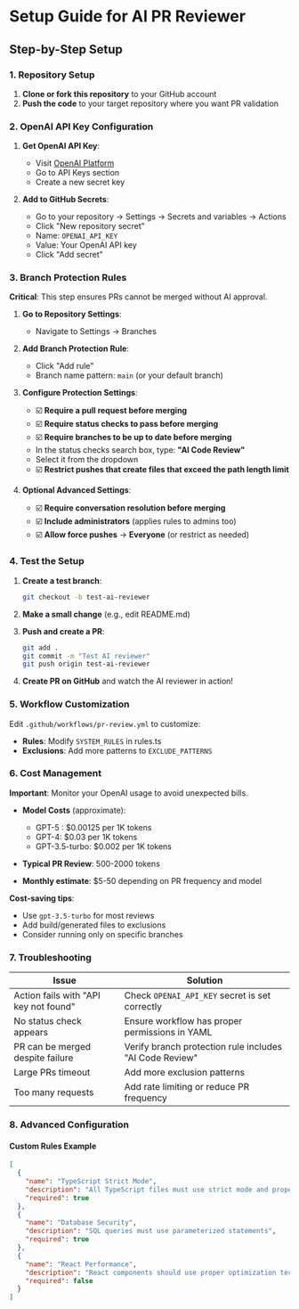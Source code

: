 # Setup Guide for AI PR Reviewer

## Step-by-Step Setup

### 1. Repository Setup

1. **Clone or fork this repository** to your GitHub account
2. **Push the code** to your target repository where you want PR validation

### 2. OpenAI API Key Configuration

1. **Get OpenAI API Key**:
   - Visit [OpenAI Platform](https://platform.openai.com/)
   - Go to API Keys section
   - Create a new secret key

2. **Add to GitHub Secrets**:
   - Go to your repository → Settings → Secrets and variables → Actions
   - Click "New repository secret"
   - Name: `OPENAI_API_KEY`
   - Value: Your OpenAI API key
   - Click "Add secret"

### 3. Branch Protection Rules

**Critical**: This step ensures PRs cannot be merged without AI approval.

1. **Go to Repository Settings**:
   - Navigate to Settings → Branches

2. **Add Branch Protection Rule**:
   - Click "Add rule"
   - Branch name pattern: `main` (or your default branch)

3. **Configure Protection Settings**:
   - ☑️ **Require a pull request before merging**
   - ☑️ **Require status checks to pass before merging**
   - ☑️ **Require branches to be up to date before merging**
   - In the status checks search box, type: **"AI Code Review"**
   - Select it from the dropdown
   - ☑️ **Restrict pushes that create files that exceed the path length limit**

4. **Optional Advanced Settings**:
   - ☑️ **Require conversation resolution before merging**
   - ☑️ **Include administrators** (applies rules to admins too)
   - ☑️ **Allow force pushes** → **Everyone** (or restrict as needed)

### 4. Test the Setup

1. **Create a test branch**:
   ```bash
   git checkout -b test-ai-reviewer
   ```

2. **Make a small change** (e.g., edit README.md)

3. **Push and create a PR**:
   ```bash
   git add .
   git commit -m "Test AI reviewer"
   git push origin test-ai-reviewer
   ```

4. **Create PR on GitHub** and watch the AI reviewer in action!

### 5. Workflow Customization

Edit `.github/workflows/pr-review.yml` to customize:

- **Rules**: Modify `SYSTEM_RULES` in rules.ts
- **Exclusions**: Add more patterns to `EXCLUDE_PATTERNS`

### 6. Cost Management

**Important**: Monitor your OpenAI usage to avoid unexpected bills.

- **Model Costs** (approximate):
   - GPT-5 : $0.00125 per 1K tokens
   - GPT-4: $0.03 per 1K tokens
   - GPT-3.5-turbo: $0.002 per 1K tokens

- **Typical PR Review**: 500-2000 tokens
- **Monthly estimate**: $5-50 depending on PR frequency and model

**Cost-saving tips**:
- Use `gpt-3.5-turbo` for most reviews
- Add build/generated files to exclusions
- Consider running only on specific branches

### 7. Troubleshooting

| Issue | Solution |
|-------|----------|
| Action fails with "API key not found" | Check `OPENAI_API_KEY` secret is set correctly |
| No status check appears | Ensure workflow has proper permissions in YAML |
| PR can be merged despite failure | Verify branch protection rule includes "AI Code Review" |
| Large PRs timeout | Add more exclusion patterns |
| Too many requests | Add rate limiting or reduce PR frequency |

### 8. Advanced Configuration

#### Custom Rules Example
```json
[
  {
    "name": "TypeScript Strict Mode",
    "description": "All TypeScript files must use strict mode and proper typing",
    "required": true
  },
  {
    "name": "Database Security",
    "description": "SQL queries must use parameterized statements",
    "required": true
  },
  {
    "name": "React Performance",
    "description": "React components should use proper optimization techniques",
    "required": false
  }
]
```
